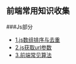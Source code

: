 ## 前端常用知识收集
###Js部分

+ [1.js数组排序与去重](js/ArraySort.md)
+ [2.js获取url参数](js/urlParam.md)
+ [3.前端常见算法](js/前端常见算法.md)
